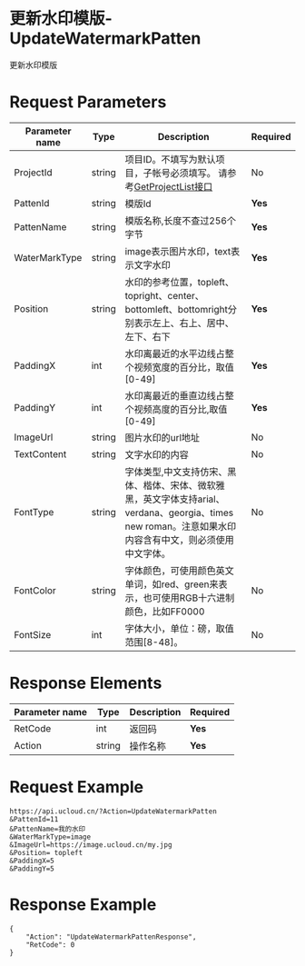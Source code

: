 # 更新水印模版-UpdateWatermarkPatten

更新水印模版

# Request Parameters
|Parameter name|Type|Description|Required|
|---|---|---|---|
|ProjectId|string|项目ID。不填写为默认项目，子帐号必须填写。 请参考[GetProjectList接口](../summary/get_project_list.html)|No|
|PattenId|string|模版Id|**Yes**|
|PattenName|string|模版名称,长度不查过256个字节|**Yes**|
|WaterMarkType|string|image表示图片水印，text表示文字水印|**Yes**|
|Position|string|水印的参考位置，topleft、topright、center、bottomleft、bottomright分别表示左上、右上、居中、左下、右下|**Yes**|
|PaddingX|int|水印离最近的水平边线占整个视频宽度的百分比，取值[0-49]|**Yes**|
|PaddingY|int|水印离最近的垂直边线占整个视频高度的百分比,取值[0-49]|**Yes**|
|ImageUrl|string|图片水印的url地址|No|
|TextContent|string|文字水印的内容|No|
|FontType|string|字体类型,中文支持仿宋、黑体、楷体、宋体、微软雅黑，英文字体支持arial、verdana、georgia、times new roman。注意如果水印内容含有中文，则必须使用中文字体。|No|
|FontColor|string|字体颜色，可使用颜色英文单词，如red、green来表示，也可使用RGB十六进制颜色，比如FF0000|No|
|FontSize|int|字体大小，单位：磅，取值范围[8-48]。|No|

# Response Elements
|Parameter name|Type|Description|Required|
|---|---|---|---|
|RetCode|int|返回码|**Yes**|
|Action|string|操作名称|**Yes**|

# Request Example
```
https://api.ucloud.cn/?Action=UpdateWatermarkPatten
&PattenId=11
&PattenName=我的水印
&WaterMarkType=image
&ImageUrl=https://image.ucloud.cn/my.jpg
&Position= topleft
&PaddingX=5
&PaddingY=5
```

# Response Example
```
{
    "Action": "UpdateWatermarkPattenResponse", 
    "RetCode": 0
}
```

